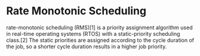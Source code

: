 # Rate Monotonic Scheduling
rate-monotonic scheduling (RMS)[1] is a priority assignment algorithm used in real-time operating systems (RTOS) with a static-priority scheduling class.[2] The static priorities are assigned according to the cycle duration of the job, so a shorter cycle duration results in a higher job priority.


